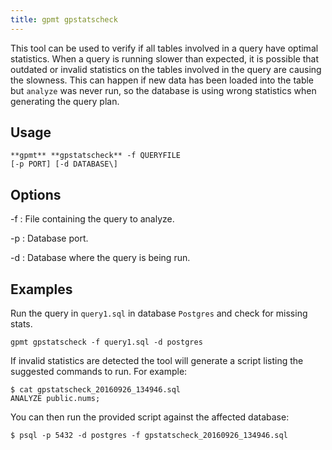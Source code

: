 ```yaml
---
title: gpmt gpstatscheck 
---
```


This tool can be used to verify if all tables involved in a query have optimal statistics. When a query is running slower than expected, it is possible that outdated or invalid statistics on the tables involved in the query are causing the slowness. This can happen if new data has been loaded into the table but `analyze` was never run, so the database is using wrong statistics when generating the query plan.

## <a id="usage"></a>Usage 

```
**gpmt** **gpstatscheck** -f QUERYFILE
[-p PORT] [-d DATABASE\] 
```

## <a id="opts"></a>Options 

-f
:   File containing the query to analyze.

-p
:   Database port.

-d
:   Database where the query is being run.

## <a id="exs"></a>Examples 

Run the query in `query1.sql` in database `Postgres` and check for missing stats.

```
gpmt gpstatscheck -f query1.sql -d postgres
```

If invalid statistics are detected the tool will generate a script listing the suggested commands to run. For example:

```
$ cat gpstatscheck_20160926_134946.sql
ANALYZE public.nums;
```

You can then run the provided script against the affected database:

```
$ psql -p 5432 -d postgres -f gpstatscheck_20160926_134946.sql
```

